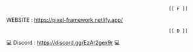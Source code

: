
                                                                [[ F ]]
         

WEBSITE : https://pixel-framework.netlify.app/





                                                                [[ D ]]
       


💻 Discord : https://discord.gg/EzAr2gex9r 💻
